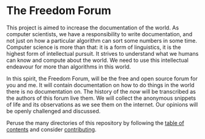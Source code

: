 # The Freedom Forum

This project is aimed to increase the documentation of the world. 
As computer scientists, we have a responsibility to write documentation, and not just on how a particular algorithm can sort some numbers in some time. 
Computer science is more than that: it is a form of linguistics, it is the highest form of intellectual pursuit.
It strives to understand what we humans can know and compute about the world. 
We need to use this intellectual endeavour for more than algorithms in this world.

In this spirit, the Freedom Forum, will be the free and open source forum for you and me. 
It will contain documentation on how to do things in the world there is no documentation on. 
The history of the _now_ will be transcribed as the authors of this forum live them. 
We will collect the anonymous snippets of life and its observations as we see them on the internet. 
Our opinions will be openly challenged and discussed.

Peruse the many directories of this repository by following the [table of contents](CONTENTS.md)
and consider [contributing](CONTRIBUTION.md). 